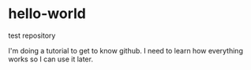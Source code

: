 # hello-world
test repository

I'm doing a tutorial to get to know github. I need to learn how everything works so I can use it later.
